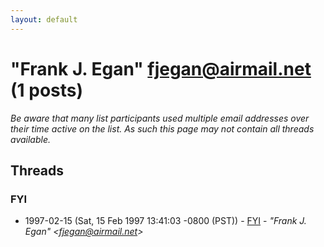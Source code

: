 ```yaml
---
layout: default
---
```


# "Frank J. Egan" <fjegan@airmail.net> (1 posts)

_Be aware that many list participants used multiple email addresses over their time active on the list. As such this page may not contain all threads available._

## Threads

### FYI
+ 1997-02-15 (Sat, 15 Feb 1997 13:41:03 -0800 (PST)) - [FYI](/archive/1997/02/9983e94696a861ca22c415dcdb6efeffbd8f6abbdaa50d9763408c5bd7fcde61) - _"Frank J. Egan" \<fjegan@airmail.net\>_

